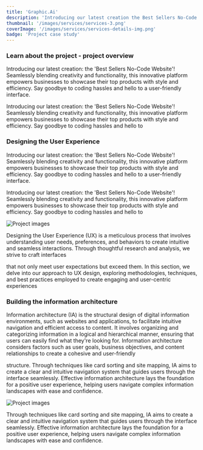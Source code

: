 ```yaml
---
title: 'Graphic.Ai'
description: 'Introducing our latest creation the Best Sellers No-Code Website! Seamlessly blending creativity and functionality, this innovative platform empowers businesses to showcase their top products with style and efficiency. Say goodbye to coding hassles and hello to a user-friendly interface.'
thumbnail: '/images/services/services-3.png'
coverImage: '/images/services/services-details-img.png'
badge: 'Project case study'
---
```


### Learn about the project - project overview

Introducing our latest creation: the 'Best Sellers No-Code Website'! Seamlessly blending creativity and functionality, this innovative platform empowers businesses to showcase their top products with style and efficiency. Say goodbye to coding hassles and hello to a user-friendly interface.

Introducing our latest creation: the 'Best Sellers No-Code Website'! Seamlessly blending creativity and functionality, this innovative platform empowers businesses to showcase their top products with style and efficiency. Say goodbye to coding hassles and hello to

### Designing the User Experience

Introducing our latest creation: the 'Best Sellers No-Code Website'! Seamlessly blending creativity and functionality, this innovative platform empowers businesses to showcase their top products with style and efficiency. Say goodbye to coding hassles and hello to a user-friendly interface.

Introducing our latest creation: the 'Best Sellers No-Code Website'! Seamlessly blending creativity and functionality, this innovative platform empowers businesses to showcase their top products with style and efficiency. Say goodbye to coding hassles and hello to

![Project images](/images/project-details/project-details-button.png)

Designing the User Experience (UX) is a meticulous process that involves understanding user needs, preferences, and behaviors to create intuitive and seamless interactions. Through thoughtful research and analysis, we strive to craft interfaces

that not only meet user expectations but exceed them. In this section, we delve into our approach to UX design, exploring methodologies, techniques, and best practices employed to create engaging and user-centric experiences

### Building the information architecture

Information architecture (IA) is the structural design of digital information environments, such as websites and applications, to facilitate intuitive navigation and efficient access to content. It involves organizing and categorizing information in a logical and hierarchical manner, ensuring that users can easily find what they're looking for. Information architecture considers factors such as user goals, business objectives, and content relationships to create a cohesive and user-friendly

structure. Through techniques like card sorting and site mapping, IA aims to create a clear and intuitive navigation system that guides users through the interface seamlessly. Effective information architecture lays the foundation for a positive user experience, helping users navigate complex information landscapes with ease and confidence.

![Project images](/images/services/business-big.png)

Through techniques like card sorting and site mapping, IA aims to create a clear and intuitive navigation system that guides users through the interface seamlessly. Effective information architecture lays the foundation for a positive user experience, helping users navigate complex information landscapes with ease and confidence.
